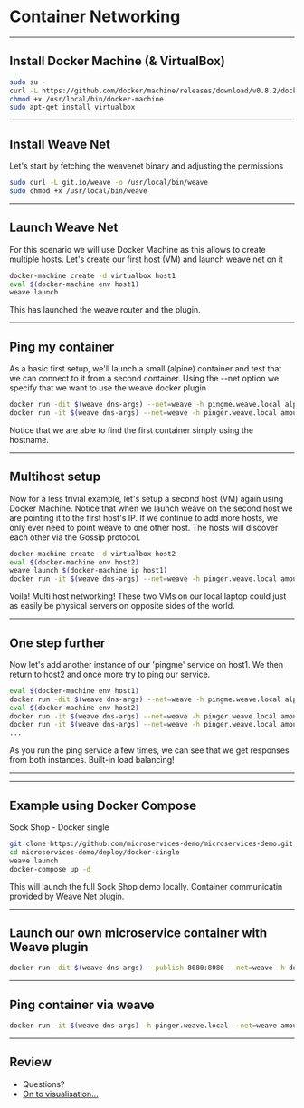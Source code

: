 # Container Networking

---
## Install Docker Machine (& VirtualBox)
```bash
sudo su -
curl -L https://github.com/docker/machine/releases/download/v0.8.2/docker-machine-`uname -s`-`uname -m` >/usr/local/bin/docker-machine
chmod +x /usr/local/bin/docker-machine
sudo apt-get install virtualbox 
```

---

## Install Weave Net
Let's start by fetching the weavenet binary and adjusting the permissions
```bash
sudo curl -L git.io/weave -o /usr/local/bin/weave
sudo chmod +x /usr/local/bin/weave
```

---

## Launch Weave Net
For this scenario we will use Docker Machine as this allows to create multiple hosts.
Let's create our first host (VM) and launch weave net on it

```bash
docker-machine create -d virtualbox host1
eval $(docker-machine env host1)
weave launch
```

This has launched the weave router and the plugin.

---

## Ping my container
As a basic first setup, we'll launch a small (alpine) container and test that we can connect to it from a second container.
Using the --net option we specify that we want to use the weave docker plugin

```bash
docker run -dit $(weave dns-args) --net=weave -h pingme.weave.local alpine sh
docker run -it $(weave dns-args) --net=weave -h pinger.weave.local amouat/network-utils ping -c 1 pingme
```

Notice that we are able to find the first container simply using the hostname.

---

## Multihost setup
Now for a less trivial example, let's setup a second host (VM) again using Docker Machine.
Notice that when we launch weave on the second host we are pointing it to the first host's IP. If we continue to add more hosts, we only ever need to point weave to one other host. The hosts will discover each other via the Gossip protocol.

```bash
docker-machine create -d virtualbox host2
eval $(docker-machine env host2)
weave launch $(docker-machine ip host1)
docker run -it $(weave dns-args) --net=weave -h pinger.weave.local amouat/network-utils ping -c 1 pingme
```

Voila! Multi host networking! These two VMs on our local laptop could just as easily be physical servers on opposite sides of the world.

---

## One step further
Now let's add another instance of our 'pingme' service on host1. We then return to host2 and once more try to ping our service.

```bash
eval $(docker-machine env host1)
docker run -dit $(weave dns-args) --net=weave -h pingme.weave.local alpine sh
eval $(docker-machine env host2)        
docker run -it $(weave dns-args) --net=weave -h pinger.weave.local amouat/network-utils ping -c 1 pingme
docker run -it $(weave dns-args) --net=weave -h pinger.weave.local amouat/network-utils ping -c 1 pingme
...
```
As you run the ping service a few times, we can see that we get responses from both instances. Built-in load balancing!

---

---

## Example using Docker Compose
Sock Shop - Docker single
```bash
git clone https://github.com/microservices-demo/microservices-demo.git
cd microservices-demo/deploy/docker-single
weave launch
docker-compose up -d
```
This will launch the full Sock Shop demo locally. Container communicatin provided by Weave Net plugin.

---

## Launch our own microservice container with Weave plugin

```bash
docker run -dit $(weave dns-args) --publish 8080:8080 --net=weave -h deals-dev.weave.local microservices-demo/deals
```

---

## Ping container via weave

```bash
docker run -it $(weave dns-args) -h pinger.weave.local --net=weave amouat/network-utils ping -c 1 deals-dev
```

---

## Review

* Questions?
* [On to visualisation...](../visualisation/runsheet.md)
